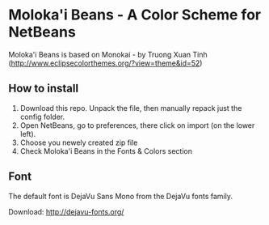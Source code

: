 Moloka'i Beans - A Color Scheme for NetBeans
============================================

Moloka'i Beans is based on Monokai - by Truong Xuan Tinh (http://www.eclipsecolorthemes.org/?view=theme&id=52)

How to install
--------------

1. Download this repo. Unpack the file, then manually repack just the config folder.
2. Open NetBeans, go to preferences, there click on import (on the lower left).
3. Choose you newely created zip file
4. Check Moloka'i Beans in the Fonts & Colors section

Font
----

The default font is DejaVu Sans Mono from the DejaVu fonts family.

Download: http://dejavu-fonts.org/

